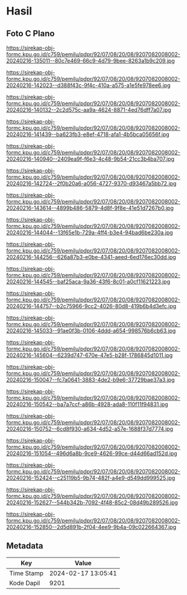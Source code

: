 # Hasil

## Foto C Plano

https://sirekap-obj-formc.kpu.go.id/c759/pemilu/pdpr/92/07/08/20/08/9207082008002-20240216-135011--80c7e469-66c9-4d79-9bee-8263a1b9c209.jpg

https://sirekap-obj-formc.kpu.go.id/c759/pemilu/pdpr/92/07/08/20/08/9207082008002-20240216-142023--d388f43c-9f4c-410a-a575-a1e5fe978ee6.jpg

https://sirekap-obj-formc.kpu.go.id/c759/pemilu/pdpr/92/07/08/20/08/9207082008002-20240216-140132--2c2d575c-aa9a-4624-8871-4ed76dff7a07.jpg

https://sirekap-obj-formc.kpu.go.id/c759/pemilu/pdpr/92/07/08/20/08/9207082008002-20240216-141439--ba623fb3-e8ef-4718-afa1-4b5bca05656f.jpg

https://sirekap-obj-formc.kpu.go.id/c759/pemilu/pdpr/92/07/08/20/08/9207082008002-20240216-140940--2409ea9f-f6e3-4c48-9b54-21cc3b4ba707.jpg

https://sirekap-obj-formc.kpu.go.id/c759/pemilu/pdpr/92/07/08/20/08/9207082008002-20240216-142724--2f0b20a6-a056-4727-9370-d93467a5bb72.jpg

https://sirekap-obj-formc.kpu.go.id/c759/pemilu/pdpr/92/07/08/20/08/9207082008002-20240216-143614--4899b486-5879-4d8f-9f8e-41e51d7267b0.jpg

https://sirekap-obj-formc.kpu.go.id/c759/pemilu/pdpr/92/07/08/20/08/9207082008002-20240216-144044--13f65e1b-729a-4ff4-b3e4-94bad6be230a.jpg

https://sirekap-obj-formc.kpu.go.id/c759/pemilu/pdpr/92/07/08/20/08/9207082008002-20240216-144256--626a87b3-e0be-4341-aeed-6ed176ec30dd.jpg

https://sirekap-obj-formc.kpu.go.id/c759/pemilu/pdpr/92/07/08/20/08/9207082008002-20240216-144545--baf25aca-9a36-43f6-8c01-a0cf11621223.jpg

https://sirekap-obj-formc.kpu.go.id/c759/pemilu/pdpr/92/07/08/20/08/9207082008002-20240216-144757--b2c75966-9cc2-4026-80d8-419b6b4d3efc.jpg

https://sirekap-obj-formc.kpu.go.id/c759/pemilu/pdpr/92/07/08/20/08/9207082008002-20240216-145033--91ae0f3b-0106-4ddd-a654-998576b6cb63.jpg

https://sirekap-obj-formc.kpu.go.id/c759/pemilu/pdpr/92/07/08/20/08/9207082008002-20240216-145604--6239d747-670e-47e5-b28f-1786845d1011.jpg

https://sirekap-obj-formc.kpu.go.id/c759/pemilu/pdpr/92/07/08/20/08/9207082008002-20240216-150047--fc7a0641-3883-4de2-b9e6-37729bae37a3.jpg

https://sirekap-obj-formc.kpu.go.id/c759/pemilu/pdpr/92/07/08/20/08/9207082008002-20240216-150542--ba7a7ccf-a86b-4928-ada8-110f11f94831.jpg

https://sirekap-obj-formc.kpu.go.id/c759/pemilu/pdpr/92/07/08/20/08/9207082008002-20240216-150752--6cd8f930-a634-4d52-a57e-1688f37d7774.jpg

https://sirekap-obj-formc.kpu.go.id/c759/pemilu/pdpr/92/07/08/20/08/9207082008002-20240216-151054--496d6a8b-9ce9-4626-99ce-d44d66ad152d.jpg

https://sirekap-obj-formc.kpu.go.id/c759/pemilu/pdpr/92/07/08/20/08/9207082008002-20240216-152424--c25119b5-9b74-482f-a4e9-d549dd999525.jpg

https://sirekap-obj-formc.kpu.go.id/c759/pemilu/pdpr/92/07/08/20/08/9207082008002-20240216-152627--544b342b-7092-4f48-85c2-08d49b289526.jpg

https://sirekap-obj-formc.kpu.go.id/c759/pemilu/pdpr/92/07/08/20/08/9207082008002-20240216-152850--2d5d891b-2f04-4ee9-9b4a-09c022664367.jpg


## Metadata

| Key        | Value               |
| ---------- | ------------------- |
| Time Stamp | 2024-02-17 13:05:41 |
| Kode Dapil | 9201                |



